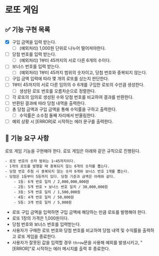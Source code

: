 # 로또 게임

## ✅ 기능 구현 목록

- [x] 구입 금액을 입력 받는다.
  - [ ] (예외처리) 1,000원 단위로 나누어 떨어져야한다.
- [ ] 당첨 번호를 입력 받는다.
  - [ ] (예외처리) 1부터 45까지의 서로 다른 6개의 수이다.
- [ ] 보너스 번호를 입력 받는다.
  - [ ] (예외처리) 1부터 45까지 범위의 숫자이고, 당첨 번호와 중복되지 않는다.
- [ ] 구입 금액 입력에 따라 몇 개의 로또를 샀는지 판단한다.
- [ ] 1부터 45까지의 서로 다른 임의의 수 6개를 구입한 로또의 수만큼 생성한다.
  - [ ] 생성된 로또 번호를 오름차순으로 정렬한다.
- [ ] 각 로또의 임의로 생성된 수와 당첨 번호를 비교하여 결과를 반환한다.
- [ ] 반환된 결과에 따라 당첨 내역을 출력한다.
- [ ] 총 당첨 금액과 구입 금액을 통해 수익률을 구하고 출력한다.
  - [ ] 수익률은 소수점 둘째 자리에서 반올림한다.
- [ ] 예외 상황 시 [ERROR]로 시작하는 에러 문구를 출력한다.

## 🚀 기능 요구 사항

로또 게임 기능을 구현해야 한다. 로또 게임은 아래와 같은 규칙으로 진행된다.

```
- 로또 번호의 숫자 범위는 1~45까지이다.
- 1개의 로또를 발행할 때 중복되지 않는 6개의 숫자를 뽑는다.
- 당첨 번호 추첨 시 중복되지 않는 숫자 6개와 보너스 번호 1개를 뽑는다.
- 당첨은 1등부터 5등까지 있다. 당첨 기준과 금액은 아래와 같다.
    - 1등: 6개 번호 일치 / 2,000,000,000원
    - 2등: 5개 번호 + 보너스 번호 일치 / 30,000,000원
    - 3등: 5개 번호 일치 / 1,500,000원
    - 4등: 4개 번호 일치 / 50,000원
    - 5등: 3개 번호 일치 / 5,000원
```

- 로또 구입 금액을 입력하면 구입 금액에 해당하는 만큼 로또를 발행해야 한다.
- 로또 1장의 가격은 1,000원이다.
- 당첨 번호와 보너스 번호를 입력받는다.
- 사용자가 구매한 로또 번호와 당첨 번호를 비교하여 당첨 내역 및 수익률을 출력하고 로또 게임을 종료한다.
- 사용자가 잘못된 값을 입력할 경우 `throw`문을 사용해 예외를 발생시키고, "[ERROR]"로 시작하는 에러 메시지를 출력 후 종료한다.
